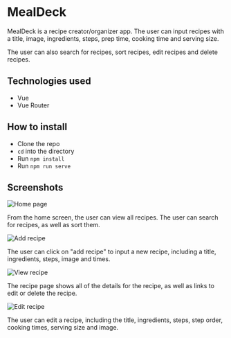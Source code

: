# MealDeck

MealDeck is a recipe creator/organizer app. The user can input recipes with a title, image, ingredients, steps, prep time, cooking time and serving size.

The user can also search for recipes, sort recipes, edit recipes and delete recipes.

## Technologies used

- Vue
- Vue Router

## How to install

- Clone the repo
- `cd` into the directory
- Run `npm install`
- Run `npm run serve`

## Screenshots

![Home page](https://user-images.githubusercontent.com/4350550/88573380-de365680-cffd-11ea-8626-cc1d2869632c.png)

From the home screen, the user can view all recipes. The user can search for recipes, as well as sort them.

![Add recipe](https://user-images.githubusercontent.com/4350550/88573379-de365680-cffd-11ea-9a76-26a56c8cd840.png)

The user can click on "add recipe" to input a new recipe, including a title, ingredients, steps, image and times.

![View recipe](https://user-images.githubusercontent.com/4350550/88573376-dd9dc000-cffd-11ea-8dbe-de1911a40c4b.png)

The recipe page shows all of the details for the recipe, as well as links to edit or delete the recipe.

![Edit recipe](https://user-images.githubusercontent.com/4350550/88573372-dc6c9300-cffd-11ea-9ced-eb0678dc12c6.png)

The user can edit a recipe, including the title, ingredients, steps, step order, cooking times, serving size and image.
